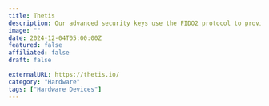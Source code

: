 ```yaml
---
title: Thetis
description: Our advanced security keys use the FIDO2 protocol to provide unparalleled protection for your data.
image: ""
date: 2024-12-04T05:00:00Z
featured: false
affiliated: false
draft: false

externalURL: https://thetis.io/
category: "Hardware"
tags: ["Hardware Devices"]
---
```

